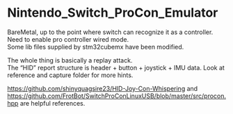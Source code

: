 # Nintendo_Switch_ProCon_Emulator

BareMetal, up to the point where switch can recognize it as a controller.  
Need to enable pro controller wired mode.  
Some lib files supplied by stm32cubemx have been modified.  

The whole thing is basically a replay attack.  
The “HID” report structure is header + button + joystick + IMU data. Look at reference and capture folder for more hints.  

https://github.com/shinyquagsire23/HID-Joy-Con-Whispering and https://github.com/FrotBot/SwitchProConLinuxUSB/blob/master/src/procon.hpp are helpful references.  
